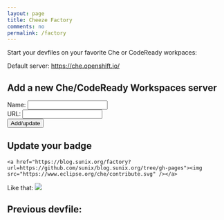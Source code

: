 ```yaml
---
layout: page
title: Cheeze Factory
comments: no
permalink: /factory
---
```

Start your devfiles on your favorite Che or CodeReady workpaces:

Default server: https://che.openshift.io/

<script>
            var selectedServer = "https://che.openshift.io/";
            var allcookies = document.cookie;
            console.log(allcookies);
            // Get all the cookies pairs in an array
            cookiearray = allcookies.split('; ');
            var selected;

            for(var i=0; i<cookiearray.length; i++) {
               name = cookiearray[i].split('=')[0];
               value = cookiearray[i].split('=')[1];
               if(name == "server"){
                  selected=value.substring(4);
               }
            }
            var servers = getServers(cookiearray);

            if(servers.length > 0){
                if(!selected){
                    selected = servers[0].name;
                }

                document.write("<h2>Select the server to use:</h2>");

                // Now take key value pair out of this array
                document.write("<select id='server' onchange=\"document.location.reload(setServer(document.getElementById('server').value))\">");

                for(var i=0; i<servers.length; i++){
                    var server = servers[i];
                    console.log(getServers(cookiearray));
                    document.write ("  <option value='"+server.fullname+"' "+setSelected(server.name)+">"+unescape(server.name) + ": " + unescape(server.url)+"</option>");
                    if(isSelected(server.name)){
                        selectedServer = server.url;
                    }
                }
                document.write("</select>");
            }
            if(selected){
                document.write("<br/>Selected server: <a href='"+unescape(selectedServer)+"'>"+ unescape(selected)+"</a><br/>")
                console.log('selected server: '+unescape(selectedServer));
            }
            var urlParams = new URLSearchParams(window.location.search);
            if(urlParams.has('url')){
                setDevfileHistory(urlParams.get('url'));
                window.location.href = unescape(selectedServer) + "f?url="+urlParams.get('url');
            }


            var today = new Date();
            var expiry = new Date(today.getTime() + 36 * 30 * 24 * 3600 * 1000); // plus 36 * 30 days

            function setSelected(value){
                if(isSelected(value)){
                    return "selected";
                }
                return "";
            }
            function isSelected(value){
                console.log('isSelected: value ' + value );
                if(!value){
                    return false;
                }
                console.log(value + ' '+ selected)
                if(value==selected){
                    return true;
                }
                return false;
            }

            function setDevfileHistory(url) {
            {
                var today = new Date();
                var expiry = new Date(today.getTime() + 36 * 30 * 24 * 3600 * 1000); // plus 36 * 30 days
                document.cookie='devfile_'+ escape(url) + "=" + escape(url) + "; path=/; expires=" + expiry.toGMTString();
            }
            }

            function setCookie(name, url)
            {
              if(!url.endsWith('/')){
                  url = url + '/';
              }

              if(!url.startsWith('http://') && !url.startsWith('https://') ){
                  url = "https://" + url;
              }

              document.cookie='che_'+ escape(name) + "=" + escape(url) + "; path=/; expires=" + expiry.toGMTString();
            }

            function setServer(value)
            {
              document.cookie="server=" + escape(value) + "; path=/; expires=" + expiry.toGMTString();
              return true;
            }

            function putCookie(form)
            {
              setCookie(form[0].name.value, form[0].url.value);
              return true;
            }

            function getServers(){
               var servers = [];
               for(var i=0; i<cookiearray.length; i++) {
                   name = cookiearray[i].split('=')[0];
                   value = cookiearray[i].split('=')[1];
                   if(name.startsWith("che_")){
                       servers.push({
                                        "fullname" : name,
                                        "name" : name.substring(4),
                                        "url" : value
                                    });
                   }
                }
                return servers;
            }

            function getDevfileHistory(){
                var devfiles = [];
                for(var i=0; i<cookiearray.length; i++) {
                    name = cookiearray[i].split('=')[0];
                    value = cookiearray[i].split('=')[1];
                    if(name.startsWith("devfile_")){
                       devfiles.push(value);
                    }
                }
                return devfiles;
            }

</script>

<form>
    <h2>Add a new Che/CodeReady Workspaces server</h2>
    Name: <input type="text" id="name" name='name'><br />
    URL: <input type="text" id="url" name='url'><br />
    <input type="button" value="Add/update" id="submit" onclick="document.location.reload(putCookie(document.getElementsByTagName('form')));">
</form>

<script>
    if(!selected){
        selected = "My CheCRW server"
    }
    document.getElementsByTagName('form')[0].name.value = unescape(selected);
    document.getElementsByTagName('form')[0].url.value = unescape(selectedServer);
</script>

## Update your badge
```
<a href="https://blog.sunix.org/factory?url=https://github.com/sunix/blog.sunix.org/tree/gh-pages"><img src="https://www.eclipse.org/che/contribute.svg" /></a>
```

Like that: <a href="https://blog.sunix.org/factory?url=https://github.com/sunix/blog.sunix.org/tree/gh-pages"><img src="https://www.eclipse.org/che/contribute.svg" /></a>

## Previous devfile:
<ol>
<script>
    var devfiles = getDevfileHistory();
    for(var i=0; i<devfiles.length; i++) {
        devfile = devfiles[i];
        document.write("<li><a href='"+ window.location.href + "?url=" + devfile + "' >"+ unescape(devfile) + "</li>");
    }
</script>
</ol>

